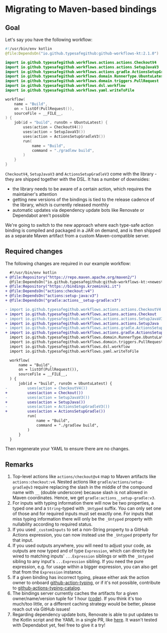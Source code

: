 # Migrating to Maven-based bindings

## Goal

Let's say you have the following workflow:

```kotlin
#!/usr/bin/env kotlin
@file:DependsOn("io.github.typesafegithub:github-workflows-kt:2.1.0")

import io.github.typesafegithub.workflows.actions.actions.CheckoutV4
import io.github.typesafegithub.workflows.actions.actions.SetupJavaV3
import io.github.typesafegithub.workflows.actions.gradle.ActionsSetupGradleV3
import io.github.typesafegithub.workflows.domain.RunnerType.UbuntuLatest
import io.github.typesafegithub.workflows.domain.triggers.PullRequest
import io.github.typesafegithub.workflows.dsl.workflow
import io.github.typesafegithub.workflows.yaml.writeToFile

workflow(
    name = "Build",
    on = listOf(PullRequest()),
    sourceFile = __FILE__,
) {
    job(id = "build", runsOn = UbuntuLatest) {
        uses(action = CheckoutV4())
        uses(action = SetupJavaV3())
        uses(action = ActionsSetupGradleV3())
        run(
            name = "Build",
            command = "./gradlew build",
        )
    }
}
```

`CheckoutV4`, `SetupJavaV3` and `ActionsSetupGradleV3` come with the library - they are shipped together with the DSL.
It has a number of downsides:

* the library needs to be aware of a certain action, which requires the maintainer's attention
* getting new versions of the bindings is tied to the release cadence of the library, which is currently
  released monthly
* automatic updates via dependency update bots like Renovate or Dependabot aren't possible

We're going to switch to the new approach where each type-safe action binding is compiled and packaged in a JAR on
demand, and is then shipped as a separate Maven artifact from a custom Maven-compatible server.

## Required changes

The following changes are required in our example workflow:
   ```diff
     #!/usr/bin/env kotlin
   + @file:Repository("https://repo.maven.apache.org/maven2/")
     @file:DependsOn("io.github.typesafegithub:github-workflows-kt:<newest-version>")
   + @file:Repository("https://bindings.krzeminski.it")
   + @file:DependsOn("actions:checkout:v4")
   + @file:DependsOn("actions:setup-java:v3")
   + @file:DependsOn("gradle:actions__setup-gradle:v3")

   - import io.github.typesafegithub.workflows.actions.actions.CheckoutV4
   + import io.github.typesafegithub.workflows.actions.actions.Checkout
   - import io.github.typesafegithub.workflows.actions.actions.SetupJavaV3
   + import io.github.typesafegithub.workflows.actions.actions.SetupJava
   - import io.github.typesafegithub.workflows.actions.gradle.ActionsSetupGradleV3
   + import io.github.typesafegithub.workflows.actions.gradle.ActionsSetupGradle
     import io.github.typesafegithub.workflows.domain.RunnerType.UbuntuLatest
     import io.github.typesafegithub.workflows.domain.triggers.PullRequest
     import io.github.typesafegithub.workflows.dsl.workflow
     import io.github.typesafegithub.workflows.yaml.writeToFile

     workflow(
         name = "Build",
         on = listOf(PullRequest()),
         sourceFile = __FILE__,
     ) {
         job(id = "build", runsOn = UbuntuLatest) {
   -         uses(action = CheckoutV4())
   +         uses(action = Checkout())
   -         uses(action = SetupJavaV3())
   +         uses(action = SetupJava())
   -         uses(action = ActionsSetupGradleV3())
   +         uses(action = ActionsSetupGradle())
             run(
                 name = "Build",
                 command = "./gradlew build",
             )
         }
     }
   ```

Then regenerate your YAML to ensure there are no changes.

## Remarks

1. Top-level actions like `actions/checkout@v4` map to Maven artifacts like `actions:checkout:v4`. Nested actions like
   `gradle/actions/setup-gradle@v3` require replacing the slash in the middle of the compound name with `__` (double
   underscore) because slash is not allowed in Maven coordinates. Hence, we get `gradle:actions__setup-gradle:v3`.
1. For inputs with typing information there will now be two properties, a typed one and a `String`-typed with
   `_Untyped` suffix. You can only set one of those and for required inputs must set exactly one. For inputs that miss
   typing information there will only be the `_Untyped` property with nullability according to required status.
1. If you used `_customInputs` to set a non-String property to a GitHub Actions expression, you can now instead use
   the `_Untyped` property for that input.
1. If you used outputs anywhere, you will need to adjust your code, as outputs are now typed and of type `Expression`,
   which can directly be wired to matching inputs' `...Expression` siblings or with the `_Untyped` sibling to any
   input's `...Expression` sibling. If you need the pure expression, e.g. for usage within a bigger expression,
   you can also get that from the `Expression` instance.
1. If a given binding has incorrect typing, please either ask the action owner to onboard
   [github-action-typing](https://github.com/typesafegithub/github-actions-typing/), or if it's not possible, contribute
   to [github-actions-typing-catalog](https://github.com/typesafegithub/github-actions-typing-catalog).
1. The bindings server currently caches the artifacts for a given owner/name/version tuple for 1 hour
   ([code](https://github.com/typesafegithub/github-workflows-kt/blob/1b9a7bf03982a33fc82cbc57cb41cb6ebd4c1f1b/jit-binding-server/src/main/kotlin/io/github/typesafegithub/workflows/jitbindingserver/Main.kt#L26)).
   If you think it's too much/too little, or a different caching strategy would be better, please reach out via GitHub
   issues!
1. Regarding dependency update bots, Renovate is able to put updates to the Kotlin script and the YAML in a single PR,
   like [here](https://github.com/LeoColman/Petals/pull/510/files). It wasn't tested with Dependabot yet, feel free to
   give it a try!
